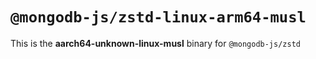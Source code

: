 # `@mongodb-js/zstd-linux-arm64-musl`

This is the **aarch64-unknown-linux-musl** binary for `@mongodb-js/zstd`
